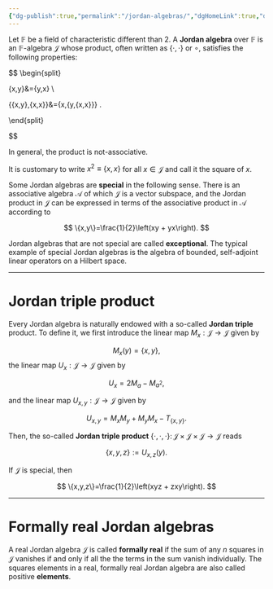 ```yaml
---
{"dg-publish":true,"permalink":"/jordan-algebras/","dgHomeLink":true,"dgPassFrontmatter":false,"dgShowBacklinks":true,"dgShowLocalGraph":true,"dgShowInlineTitle":true,"dgShowFileTree":true,"dgEnableSearch":true}
---
```



 Let $\mathbb{F}$ be a field of characteristic different than $2$. A **Jordan algebra**  over $\mathbb{F}$ is an $\mathbb{F}$-algebra $\mathcal{J}$ whose product, often written as $\{\cdot,\cdot\}$ or $\circ$, satisfies the following properties:

$$ 
\begin{split}

\{x,y\}&=\{y,x\} \\

\{\{x,y\},\{x,x\}\}&=\{x,\{y,\{x,x\}\}\} .

\end{split}

$$

In general, the product is not-associative.

It is customary to write $x^{2}\equiv \{x,x\}$ for all $x\in\mathcal{J}$ and call it the square of $x$. 

Some Jordan algebras are **special** in the following sense. There is an associative algebra $\mathcal{A}$ of which $\mathcal{J}$ is a vector subspace, and the Jordan product in $\mathcal{J}$ can be expressed in terms of the associative product in $\mathcal{A}$ according to

$$
\{x,y\}=\frac{1}{2}\left(xy + yx\right).
$$

Jordan algebras that are not special are called **exceptional**. The typical example of special Jordan algebras is the algebra of bounded, self-adjoint linear operators on a Hilbert space.

---

# Jordan triple product

Every Jordan algebra is naturally endowed with a so-called **Jordan triple** product. To define it, we first introduce the linear map $M_{x}:\mathcal{J}\rightarrow\mathcal{J}$ given by

$$
M_{x}(y)=\{x,y\},
$$
the linear map $U_{x}:\mathcal{J}\rightarrow\mathcal{J}$ given by

$$
U_{x}=2M_{a} - M_{a^{2}},
$$

and the linear map $U_{x,y}:\mathcal{J}\rightarrow\mathcal{J}$ given by

$$
U_{x,y}=M_{x}M_{y} + M_{y}M_{x} - T_{\{x,y\}}.
$$

Then,  the so-called **Jordan triple product** $\{\cdot,\cdot,\cdot\}\colon\mathcal{J}\times\mathcal{J}\times\mathcal{J}\rightarrow\mathcal{J}$ reads

$$
\{x,y,z\}:=U_{x,z}(y).
$$

If $\mathcal{J}$ is special, then

$$
\{x,y,z\}=\frac{1}{2}\left(xyz + zxy\right).
$$

---

# Formally real Jordan algebras 

A real Jordan algebra $\mathcal{J}$ is called **formally real** if the sum of any $n$ squares in $\mathcal{J}$ vanishes if and only if all the the terms in the sum vanish individually. The  squares elements in a real, formally real Jordan algebra are also called positive **elements**.
 